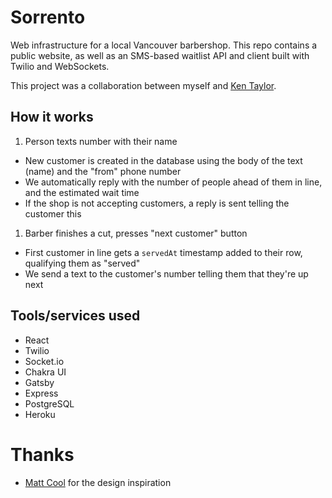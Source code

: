 # Sorrento

Web infrastructure for a local Vancouver barbershop. This repo contains a public website, as well as an SMS-based waitlist API and client built with Twilio and WebSockets.

This project was a collaboration between myself and [Ken Taylor](https://github.com/kentaylor92).

## How it works

1. Person texts number with their name
  - New customer is created in the database using the body of the text (name) and the "from" phone number
  - We automatically reply with the number of people ahead of them in line, and the estimated wait time
  - If the shop is not accepting customers, a reply is sent telling the customer this
1. Barber finishes a cut, presses "next customer" button
  - First customer in line gets a `servedAt` timestamp added to their row, qualifying them as "served"
  - We send a text to the customer's number telling them that they're up next

## Tools/services used

- React
- Twilio
- Socket.io
- Chakra UI
- Gatsby
- Express
- PostgreSQL
- Heroku

# Thanks

- [Matt Cool](https://mattcool.tech) for the design inspiration
